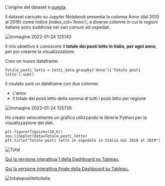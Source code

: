 
L'origine del dataset è [questa](https://www.dati.salute.gov.it/dati/dettaglioDataset.jsp?menu=dati&idPag=18).

Il dataset caricato su Jupyter Notebook presenta la colonna Anno (dal 2010 al 2019) come indice (index_col='Anno'), e diverse colonne in cui le regioni italiane sono suddivise nei vari comuni ed ospedali.

![Immagine 2022-01-24 125140](https://user-images.githubusercontent.com/96819403/150778159-5fdaa630-c3a3-4cf0-914f-f01bdc9ddae5.png)


Il mio obiettivo è conoscere il **totale dei posti letto in Italia**,  **per ogni anno**, per poi crearne la visualizzazione.

Creo un nuovo dataframe:
```
Totale_posti_letto = letti_data.groupby('Anno')['Totale posti letto'].sum()
```
Il risulato sarà un dataframe con due colonne: 
- L'anno
- Il totale dei posti letto della somma di tutti i posti letto per regione

![Immagine 2022-01-24 125726](https://user-images.githubusercontent.com/96819403/150785321-db7e4b65-94f5-41f5-a589-25b1a51a5a01.png)

Ho creato velocemente un grafico utilizzando le librerie Python per la visualizzazione dei dati.
```
plt.figure(figsize=(10,6))
sns.lineplot(data=Totale_posti_letto)
plt.title("Totale posti letto in ospedale in Italia dal 2010 al 2019")
```
![Total](https://user-images.githubusercontent.com/96819403/150987980-e5ddc63e-39ad-4937-ab8d-2603294508e5.jpeg)

[Qui la versione interattiva 1 della Dashboard su Tableau.](https://public.tableau.com/app/profile/karanxhagiulia/viz/TotalepostilettoinospedaleinItalia2010-2018/Dashboard3)

[Qui la versione interattiva finale della Dashboard su Tableau.](https://public.tableau.com/app/profile/karanxhagiulia/viz/TotalepostilettoinospedaleinItalia/Dashboard4)



![totalepostilettoitalia](https://user-images.githubusercontent.com/96819403/157837576-383541a6-d43e-4da1-a5d1-4791c7bb62a5.png)



